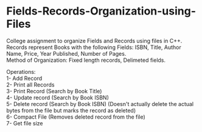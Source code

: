 # Fields-Records-Organization-using-Files  
College assignment to organize Fields and Records using files in C++.  
Records represent Books with the following Fields: ISBN, Title, Author Name, Price, Year Published, Number of Pages.  
Method of Organization: Fixed length records, Delimeted fields.  

Operations:  
1- Add Record  
2- Print all Records  
3- Print Record (Search by Book Title)  
4- Update record (Search by Book ISBN)  
5- Delete record (Search by Book ISBN) (Doesn't actually delete the actual bytes from the file but marks the record as deleted)  
6- Compact File (Removes deleted record from the file)  
7- Get file size  

